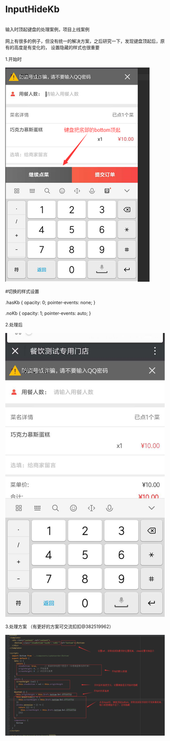 # InputHideKb
<BR>输入时顶起键盘的处理案例，项目上线案例<BR>
<BR>网上有很多的例子，但没有统一的解决方案，之后研究一下，发现键盘顶起后，原有的高度是有变化的，
设置隐藏的样式也很重要<BR>
<BR>1.开始时<BR>
<BR>![image](https://github.com/MbsGood/InputHideKb/blob/master/1.png)<BR>
<BR>#切换的样式设置<BR>
<BR>
 .hasKb {
    opacity: 0;
    pointer-events: none;
  }
  <BR>
    <BR>
  .noKb {
    opacity: 1;
    pointer-events: auto;
  }
 <BR>
<BR>2.处理后<BR>
<BR>![image](https://github.com/MbsGood/InputHideKb/blob/master/3.png)<BR>
<BR>3.处理方案 （有更好的方案可交流扣扣@382519962）<BR>
<BR>![image](https://github.com/MbsGood/InputHideKb/blob/master/2.png)<BR>
